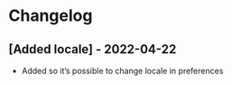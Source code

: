 # Changelog

## [Added locale] - 2022-04-22
- Added so it’s possible to change locale in preferences
